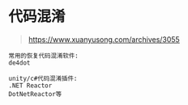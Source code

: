 # 代码混淆
> https://www.xuanyusong.com/archives/3055

    常用的恢复代码混淆软件:
    de4dot
    
    unity/c#代码混淆插件:
    .NET Reactor
    DotNetReactor等